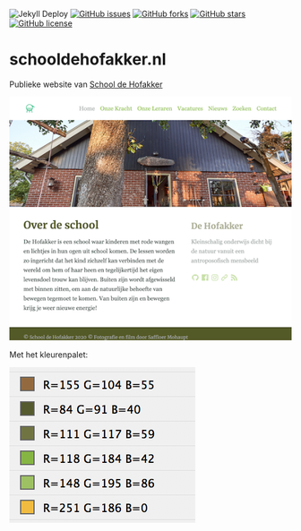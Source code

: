 ![Jekyll Deploy](https://github.com/schooldehofakker/schooldehofakker.nl/workflows/Jekyll%20Deploy/badge.svg?branch=master)
[![GitHub issues](https://img.shields.io/github/issues/schooldehofakker/schooldehofakker.nl)](https://github.com/schooldehofakker/schooldehofakker.nl/issues)
[![GitHub forks](https://img.shields.io/github/forks/schooldehofakker/schooldehofakker.nl)](https://github.com/schooldehofakker/schooldehofakker.nl/network)
[![GitHub stars](https://img.shields.io/github/stars/schooldehofakker/schooldehofakker.nl)](https://github.com/schooldehofakker/schooldehofakker.nl/stargazers)
[![GitHub license](https://img.shields.io/github/license/schooldehofakker/schooldehofakker.nl)](https://github.com/schooldehofakker/schooldehofakker.nl/blob/master/LICENSE)

# schooldehofakker.nl
Publieke website van [School de Hofakker](https://schooldehofakker.nl)

![Alt text](schooldehofakker.nl_.png "Screenshot")

Met het kleurenpalet:

![Alt text](kleurpalet.png "kleurenpalet")

